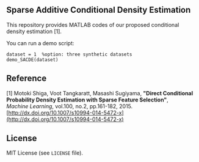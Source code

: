 ## Sparse Additive Conditional Density Estimation

This repository provides MATLAB codes of our proposed conditional density estimation [1].

You can run a demo script:

    dataset = 1  %option: three synthetic datasets
    demo_SACDE(dataset)

## Reference

[1]
Motoki Shiga, Voot Tangkaratt, Masashi Sugiyama,
**"Direct Conditional Probability Density Estimation with Sparse Feature Selection"**,  
*Machine Learning*, vol.100, no.2, pp.161-182, 2015.  
[http://dx.doi.org/10.1007/s10994-014-5472-x](http://dx.doi.org/10.1007/s10994-014-5472-x)


## License

MIT License (see `LICENSE` file).

